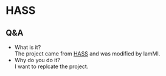 # HASS
## Q&A
- What is it?  
The project came from [HASS](https://github.com/HArmonizedSS/HASS) and was modified by IamMI.  
- Why do you do it?  
I want to replcate the project.